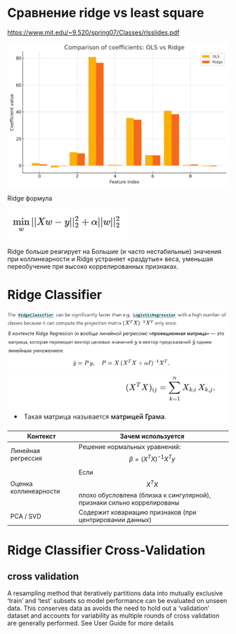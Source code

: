 # Сравнение ridge vs least square

https://www.mit.edu/~9.520/spring07/Classes/rlsslides.pdf

![ridge vs least square](output.png)

Ridge формула

![ridge](image.png)


Ridge больше реагирует на Большие (и часто нестабильные) значения при коллинеарности и Ridge устраняет «раздутые» веса, уменьшая переобучение при высоко коррелированных признаках.

# Ridge Classifier

![alt text](<image copy.png>)
![alt text](image-2.png)
![alt text](image-1.png)

| **Контекст**            | **Зачем используется**                                                                 |
|-------------------------|---------------------------------------------------------------------------------------|
| Линейная регрессия      | Решение нормальных уравнений: $$\beta = (X^T X)^{-1} X^T y$$                           |
| Оценка коллинеарности   | Если $$X^T X$$ плохо обусловлена (близка к сингулярной), признаки сильно коррелированы |
| PCA / SVD               | Содержит ковариацию признаков (при центрировании данных)                               |


# Ridge Classifier Cross-Validation

## cross validation
A resampling method that iteratively partitions data into mutually exclusive ‘train’ and ‘test’ subsets so model performance can be evaluated on unseen data. This conserves data as avoids the need to hold out a ‘validation’ dataset and accounts for variability as multiple rounds of cross validation are generally performed. See User Guide for more details
